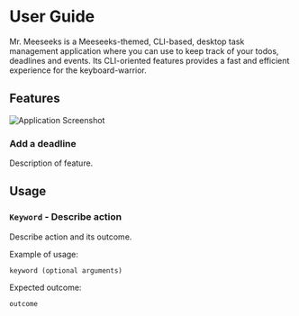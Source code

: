 # User Guide
Mr. Meeseeks is a Meeseeks-themed, CLI-based, desktop task management application where you can use to keep track of your todos, deadlines and events. 
Its CLI-oriented features provides a fast and efficient experience for the keyboard-warrior.
## Features 
![Application Screenshot](https://github.com/bowei-yu/ip/blob/master/Ui.png)
### Add a deadline 
Description of feature.

## Usage

### `Keyword` - Describe action

Describe action and its outcome.

Example of usage: 

`keyword (optional arguments)`

Expected outcome:

`outcome`

